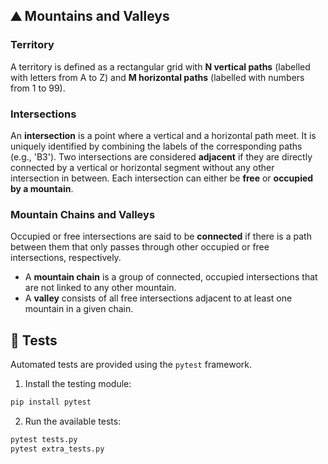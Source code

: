 
## ⛰ Mountains and Valleys 

### Territory 
A territory is defined as a rectangular grid with **N vertical paths** (labelled with letters from A to Z) and **M horizontal paths** (labelled with numbers from 1 to 99).  

### Intersections  
An **intersection** is a point where a vertical and a horizontal path meet. It is uniquely identified by combining the labels of the corresponding paths (e.g., 'B3'). Two intersections are considered **adjacent** if they are directly connected by a vertical or horizontal segment without any other intersection in between. Each intersection can either be **free** or **occupied by a mountain**.

### Mountain Chains and Valleys  
Occupied or free intersections are said to be **connected** if there is a path between them that only passes through other occupied or free intersections, respectively.  
- A **mountain chain** is a group of connected, occupied intersections that are not linked to any other mountain.  
- A **valley** consists of all free intersections adjacent to at least one mountain in a given chain.

## 🧪 Tests

Automated tests are provided using the `pytest` framework.

1. Install the testing module:
```bash
pip install pytest
```

2. Run the available tests:
```bash
pytest tests.py
pytest extra_tests.py
```
